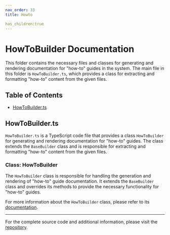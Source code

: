 ```yaml
---
nav_order: 33
title: Howto

has_children:true
---
```


# HowToBuilder Documentation

This folder contains the necessary files and classes for generating and rendering documentation for "how-to" guides in the system. The main file in this folder is `HowToBuilder.ts`, which provides a class for extracting and formatting "how-to" content from the given files.

## Table of Contents

- [HowToBuilder.ts](#howtobuilderts)

## HowToBuilder.ts

`HowToBuilder.ts` is a TypeScript code file that provides a class `HowToBuilder` for generating and rendering documentation for "how-to" guides. The class extends the `BaseBuilder` class and is responsible for extracting and formatting "how-to" content from the given files.

### Class: HowToBuilder

The `HowToBuilder` class is responsible for handling the generation and rendering of "how-to" guide documentation. It extends the `BaseBuilder` class and overrides its methods to provide the necessary functionality for "how-to" guides.

For more information about the `HowToBuilder` class, please refer to its [documentation](HowToBuilder.ts).

---

For the complete source code and additional information, please visit the [repository](https://github.com/ingig/code-narrator/src/documentation/plugins/builders/Howto).